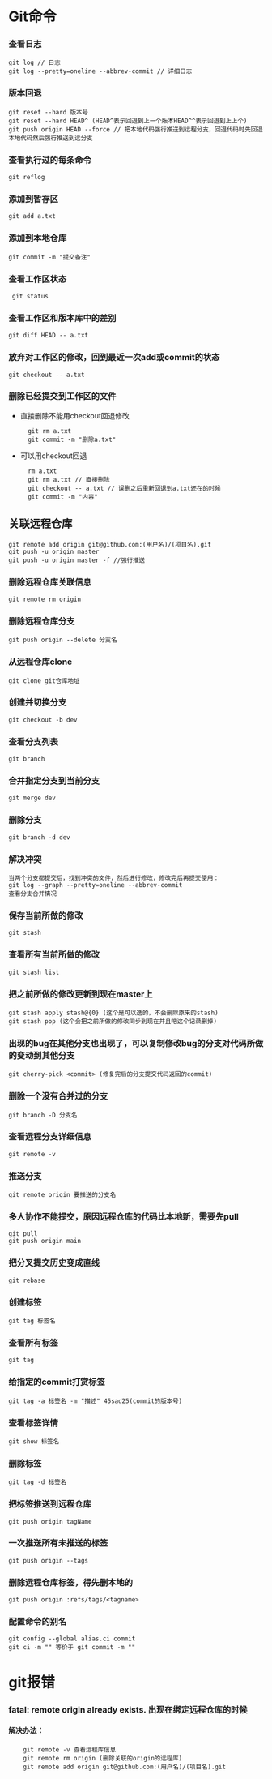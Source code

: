 # Git命令

### 查看日志

```
git log // 日志
git log --pretty=oneline --abbrev-commit // 详细日志
```

### 版本回退   

```
git reset --hard 版本号
git reset --hard HEAD^ (HEAD^表示回退到上一个版本HEAD^^表示回退到上上个)
git push origin HEAD --force // 把本地代码强行推送到远程分支，回退代码时先回退本地代码然后强行推送到远分支
```

### 查看执行过的每条命令

```
git reflog
```

### 添加到暂存区

```
git add a.txt
```

### 添加到本地仓库

```
git commit -m "提交备注"
```

### 查看工作区状态

```
 git status
```

### 查看工作区和版本库中的差别

```
git diff HEAD -- a.txt
```

### 放弃对工作区的修改，回到最近一次add或commit的状态

```
git checkout -- a.txt
```

### 删除已经提交到工作区的文件

* 直接删除不能用checkout回退修改	

		git rm a.txt
		git commit -m "删除a.txt"
	
* 可以用checkout回退

		rm a.txt
		git rm a.txt // 直接删除
		git checkout -- a.txt // 误删之后重新回退到a.txt还在的时候
		git commit -m "内容"
## 关联远程仓库

```
git remote add origin git@github.com:(用户名)/(项目名).git
git push -u origin master
git push -u origin master -f //强行推送
```

### 删除远程仓库关联信息

```
git remote rm origin 
```

### 删除远程仓库分支

```
git push origin --delete 分支名
```

### 从远程仓库clone

```
git clone git仓库地址
```

### 创建并切换分支

```
git checkout -b dev
```

### 查看分支列表

```
git branch
```

### 合并指定分支到当前分支

```
git merge dev
```

### 删除分支

```
git branch -d dev
```

### 解决冲突

```
当两个分支都提交后，找到冲突的文件，然后进行修改，修改完后再提交使用：
git log --graph --pretty=oneline --abbrev-commit
查看分支合并情况
```

### 保存当前所做的修改

```
git stash
```

### 查看所有当前所做的修改

```
git stash list
```

### 把之前所做的修改更新到现在master上

```
git stash apply stash@{0} (这个是可以选的，不会删除原来的stash)
git stash pop (这个会把之前所做的修改同步到现在并且吧这个记录删掉)
```

### 出现的bug在其他分支也出现了，可以复制修改bug的分支对代码所做的变动到其他分支

```
git cherry-pick <commit> (修复完后的分支提交代码返回的commit)
```

### 删除一个没有合并过的分支

```
git branch -D 分支名
```

### 查看远程分支详细信息

```
git remote -v
```

### 推送分支

```
git remote origin 要推送的分支名
```

### 多人协作不能提交，原因远程仓库的代码比本地新，需要先pull

```
git pull
git push origin main
```

### 把分叉提交历史变成直线

```
git rebase
```

### 创建标签

```
git tag 标签名
```

### 查看所有标签

```
git tag
```

### 给指定的commit打赏标签

```
git tag -a 标签名 -m "描述" 45sad25(commit的版本号)
```

### 查看标签详情

```
git show 标签名
```

### 删除标签

```
git tag -d 标签名
```

### 把标签推送到远程仓库

```
git push origin tagName
```

### 一次推送所有未推送的标签

```
git push origin --tags
```

### 删除远程仓库标签，得先删本地的

```
git push origin :refs/tags/<tagname>
```

### 配置命令的别名

```
git config --global alias.ci commit
git ci -m "" 等价于 git commit -m ""
```







# git报错

### fatal: remote origin already exists.  出现在绑定远程仓库的时候

#### 解决办法：

```
	git remote -v 查看远程库信息	
	git remote rm origin (删除关联的origin的远程库)
	git remote add origin git@github.com:(用户名)/(项目名).git
```

